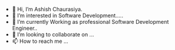 - 👋 Hi, I’m Ashish Chaurasiya.
- 👀 I’m interested in Software Development..... 
- 🌱 I’m currently Working as professional Software Development Engineer..
- 💞️ I’m looking to collaborate on ...
- 📫 How to reach me ...

<!---
ashish9680/ashish9680 is a ✨ special ✨ repository because its `README.md` (this file) appears on your GitHub profile.
You can click the Preview link to take a look at your changes.
--->
